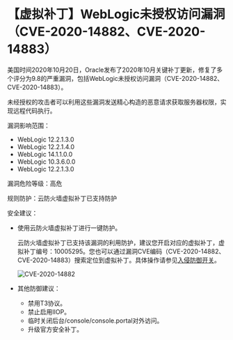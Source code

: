 # 【虚拟补丁】WebLogic未授权访问漏洞（CVE-2020-14882、CVE-2020-14883）

美国时间2020年10月20日，Oracle发布了2020年10月关键补丁更新，修复了多个评分为9.8的严重漏洞，包括WebLogic未授权访问漏洞（CVE-2020-14882、CVE-2020-14883）。

未经授权的攻击者可以利用这些漏洞发送精心构造的恶意请求获取服务器权限，实现远程代码执行。

漏洞影响范围：

-   WebLogic 12.2.1.3.0
-   WebLogic 12.2.1.4.0
-   WebLogic 14.1.1.0.0
-   WebLogic 10.3.6.0.0
-   WebLogic 12.2.1.3.0

漏洞危险等级：高危

规则防护：云防火墙虚拟补丁已支持防护

安全建议：

-   使用云防火墙虚拟补丁进行一键防护。

    云防火墙虚拟补丁已支持该漏洞的利用防护，建议您开启对应的虚拟补丁，虚拟补丁编号：10005295。您也可以通过漏洞CVE编码（CVE-2020-14882、CVE-2020-14883）搜索定位到虚拟补丁。具体操作请参见[入侵防御开关](/cn.zh-CN/入侵防御/入侵防御开关.md)。

    ![CVE-2020-14882](https://static-aliyun-doc.oss-accelerate.aliyuncs.com/assets/img/zh-CN/1195243061/p175918.png)

-   其他防御建议：
    -   禁用T3协议。
    -   禁止启用IIOP。
    -   临时关闭后台/console/console.portal对外访问。
    -   升级官方安全补丁。

